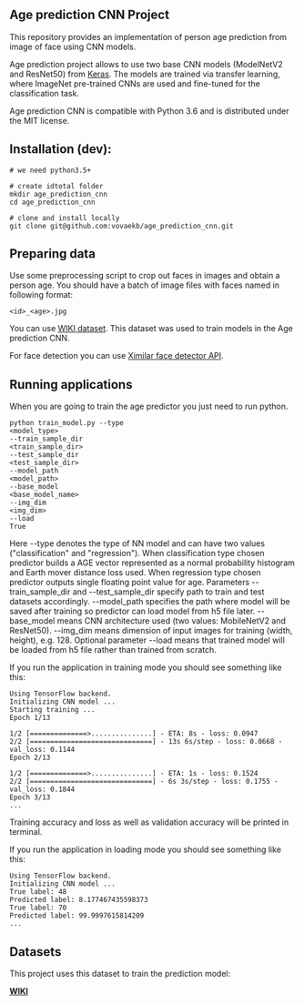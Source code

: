 Age prediction CNN Project
--------------------

This repository provides an implementation of person age prediction from image of face using CNN models.

Age prediction project allows to use two base CNN models (ModelNetV2 and ResNet50) from [Keras](https://keras.io/applications/). The models are trained via transfer learning, where ImageNet pre-trained CNNs are used and fine-tuned for the classification task.

Age prediction CNN is compatible with Python 3.6 and is distributed under the MIT license.

## Installation (dev):

    # we need python3.5+

    # create idtotal folder
    mkdir age_prediction_cnn
    cd age_prediction_cnn

    # clone and install locally
    git clone git@github.com:vovaekb/age_prediction_cnn.git

## Preparing data
Use some preprocessing script to crop out faces in images and obtain a person age. You should have a batch of image files with faces named in following format:

    <id>_<age>.jpg

You can use [WIKI dataset](https://data.vision.ee.ethz.ch/cvl/rrothe/imdb-wiki/). This dataset was used to train models in the Age prediction CNN.

For face detection you can use [Ximilar face detector API](https://docs.ximilar.com/services/face_detection/).

## Running applications

When you are going to train the age predictor you just need to run python.

    python train_model.py --type
    <model_type>
    --train_sample_dir
    <train_sample_dir>
    --test_sample_dir
    <test_sample_dir>
    --model_path
    <model_path>
    --base_model
    <base_model_name>
    --img_dim
    <img_dim>
    --load
    True

Here --type denotes the type of NN model and can have two values ("classification" and "regression"). When classification type chosen predictor builds a AGE vector represented as a normal probability histogram and Earth mover distance loss used. When regression type chosen predictor outputs single floating point value for age.
Parameters --train_sample_dir and --test_sample_dir specify path to train and test datasets accordingly.
--model_path specifies the path where model will be saved after training so predictor can load model from h5 file later.
--base_model means CNN architecture used (two values: MobileNetV2 and ResNet50).
--img_dim means dimension of input images for training (width, height), e.g. 128.
Optional parameter --load means that trained model will be loaded from h5 file rather than trained from scratch.

If you run the application in training mode you should see something like this:

    Using TensorFlow backend.
    Initializing CNN model ...
    Starting training ...
    Epoch 1/13

    1/2 [==============>...............] - ETA: 8s - loss: 0.0947
    2/2 [==============================] - 13s 6s/step - loss: 0.0668 - val_loss: 0.1144
    Epoch 2/13

    1/2 [==============>...............] - ETA: 1s - loss: 0.1524
    2/2 [==============================] - 6s 3s/step - loss: 0.1755 - val_loss: 0.1844
    Epoch 3/13
    ...

Training accuracy and loss as well as validation accuracy will be printed in terminal.

If you run the application in loading mode you should see something like this:

    Using TensorFlow backend.
    Initializing CNN model ...
    True label: 48
    Predicted label: 8.177467435598373
    True label: 70
    Predicted label: 99.9997615814209
    ...


## Datasets
This project uses this dataset to train the prediction model:

[**WIKI**](https://data.vision.ee.ethz.ch/cvl/rrothe/imdb-wiki/)
